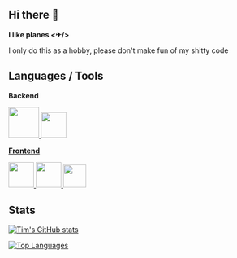 ## Hi there 👋

**I like planes <✈/>**

I only do this as a hobby, please don't make fun of my shitty code

## Languages / Tools

<p float=left>

**Backend**

<a href="https://learn.microsoft.com/de-de/dotnet/csharp/"> <img src="https://upload.wikimedia.org/wikipedia/commons/thumb/d/d2/C_Sharp_Logo_2023.svg/1200px-C_Sharp_Logo_2023.svg.png" height=60 /> </a> <a href="https://dot.net"> <img src="https://upload.wikimedia.org/wikipedia/commons/thumb/7/7d/Microsoft_.NET_logo.svg/2048px-Microsoft_.NET_logo.svg.png" height=50/> </a> <a href="https://visualstudio.microsoft.com/vs/">


**Frontend**

<a href="https://nextjs.org/"> <img src="https://images-cdn.openxcell.com/wp-content/uploads/2024/07/24154156/dango-inner-2.webp" height=50/> </a> <a href="https://www.typescriptlang.org/"> <img src="https://upload.wikimedia.org/wikipedia/commons/thumb/4/4c/Typescript_logo_2020.svg/2048px-Typescript_logo_2020.svg.png" height=50/> </a> <a href="https://tailwindcss.com/"> <img src="https://upload.wikimedia.org/wikipedia/commons/thumb/d/d5/Tailwind_CSS_Logo.svg/2560px-Tailwind_CSS_Logo.svg.png" height=45/> </a>
  
</p>

## Stats

[![Tim's GitHub stats](https://github-readme-stats.vercel.app/api?username=Tim-Unger&show_icons=true&theme=dark)](https://github.com/anuraghazra/github-readme-stats)

[![Top Languages](https://github-readme-stats.vercel.app/api/top-langs/?username=Tim-Unger&show_icons=true&theme=dark)](https://github.com/anuraghazra/github-readme-stats)
